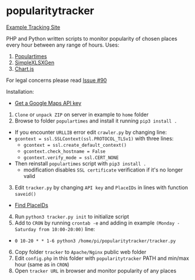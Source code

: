 # popularitytracker

[Example Tracking Site](https://zygtech.pl/tracker/)

PHP and Python written scripts to monitor popularity of chosen places every hour between any range of hours. Uses:
1. [Populartimes](https://github.com/m-wrzr/populartimes/)
2. [SimpleXLSXGen](https://github.com/shuchkin/simplexlsxgen/)
3. [Chart.js](https://www.chartjs.org/)

For legal concerns please read [Issue #90](https://github.com/m-wrzr/populartimes/issues/90)

Installation:
+ [Get a Google Maps API key](https://developers.google.com/places/web-service/get-api-key)
1. `Clone` or `unpack ZIP` on server in example to `home` folder
2. Browse to folder `populartimes` and install it running `pip3 install .`
+ If you encounter `URLLIB` error edit `crawler.py` by changing line:
+ `gcontext = ssl.SSLContext(ssl.PROTOCOL_TLSv1)` with three lines:
  + `gcontext = ssl.create_default_context()`
  + `gcontext.check_hostname = False`
  + `gcontext.verify_mode = ssl.CERT_NONE`
+ Then reinstall `populartimes` script with `pip3 install .`  
  + modification disables `SSL certificate` verification if it's no longer valid
3. Edit `tracker.py` by changing `API key` and `PlaceIDs` in lines with function `saveid()`
+ [Find PlaceIDs](https://developers.google.com/maps/documentation/javascript/examples/places-placeid-finder)
4. Run `python3 tracker.py init` to initialize script
5. Add to `CRON` by running `crontab -e` and adding in example `(Monday - Saturday from 10:00-20:00)` line:
+ `0 10-20 * * 1-6 python3 /home/pi/popularitytracker/tracker.py`
6. Copy folder `tracker` to `Apache/Nginx` public web folder
7. Edit `config.php` in this folder with `popularitytracker` PATH and min/max hour (same as in `CRON`)
8. Open `tracker URL` in browser and monitor popularity of any places

